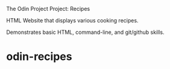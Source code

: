 The Odin Project
Project: Recipes

HTML Website that displays various cooking recipes.

Demonstrates basic HTML, command-line, and git/github skills.
# odin-recipes